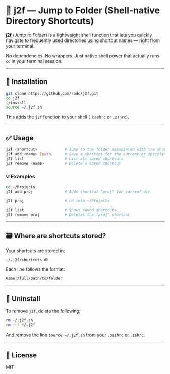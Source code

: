# 🏃 j2f — Jump to Folder (Shell-native Directory Shortcuts)

**j2f** (*Jump to Folder*) is a lightweight shell function that lets you quickly navigate to frequently used directories using shortcut names — right from your terminal.

No dependencies. No wrappers. Just native shell power that actually runs `cd` in your terminal session.

---

## 🔧 Installation

```bash
git clone https://github.com/radc/j2f.git
cd j2f
./install
source ~/.j2f.sh
```

This adds the `j2f` function to your shell (`.bashrc` or `.zshrc`).

---

## ✅ Usage

```bash
j2f <shortcut>            # Jump to the folder associated with the shortcut
j2f add <name> [path]     # Save a shortcut for the current or specified directory
j2f list                  # List all saved shortcuts
j2f remove <name>         # Delete a saved shortcut
```

### 💡 Examples

```bash
cd ~/Projects
j2f add proj              # Adds shortcut "proj" for current dir

j2f proj                  # cd into ~/Projects

j2f list                  # Shows saved shortcuts
j2f remove proj           # Deletes the "proj" shortcut
```

---

## 🗃️ Where are shortcuts stored?

Your shortcuts are stored in:

```text
~/.j2f/shortcuts.db
```

Each line follows the format:
```text
name|/full/path/to/folder
```

---

## 🧼 Uninstall

To remove `j2f`, delete the following:

```bash
rm ~/.j2f.sh
rm -rf ~/.j2f
```

And remove the line `source ~/.j2f.sh` from your `.bashrc` or `.zshrc`.

---

## 📄 License

MIT
